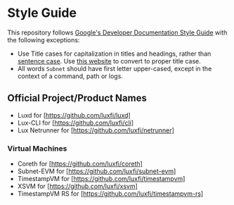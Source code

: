 # Style Guide

This repository follows
[Google's Developer Documentation Style Guide](https://developers.google.com/style)
with the following exceptions:

- Use Title cases for capitalization in titles and headings, rather than
  [sentence case](https://developers.google.com/style/capitalization#capitalization-in-titles-and-headings).
  Use [this website](https://titlecase.com/) to convert to proper title case.
- All words `Subnet` should have first letter upper-cased, except in the context of a command, path
  or logs.

## Official Project/Product Names

- Luxd for [https://github.com/luxfi/luxd]
- Lux-CLI for [https://github.com/luxfi/cli]
- Lux Netrunner for [https://github.com/luxfi/netrunner]

### Virtual Machines

- Coreth for [https://github.com/luxfi/coreth]
- Subnet-EVM for [https://github.com/luxfi/subnet-evm]
- TimestampVM for [https://github.com/luxfi/timestampvm]
- XSVM for [https://github.com/luxfi/xsvm]
- TimestampVM RS for [https://github.com/luxfi/timestampvm-rs]
